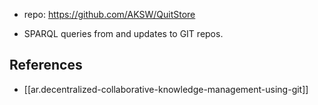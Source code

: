 
- repo: https://github.com/AKSW/QuitStore


- SPARQL queries from and updates to GIT repos. 

## References

- [[ar.decentralized-collaborative-knowledge-management-using-git]]